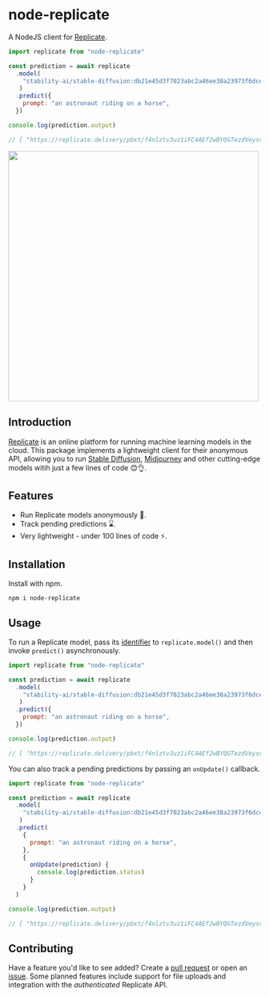 # node-replicate

A NodeJS client for [Replicate](https://replicate.com).

```js
import replicate from "node-replicate"

const prediction = await replicate
  .model(
    "stability-ai/stable-diffusion:db21e45d3f7023abc2a46ee38a23973f6dce16bb082a930b0c49861f96d1e5bf",
   )
  .predict({
    prompt: "an astronaut riding on a horse",
  })

console.log(prediction.output)

// [ "https://replicate.delivery/pbxt/f4nlztv3uz1iFC4AEf2wBYQGTezdVeysvtZUtwfsvZOJDN6AC/out-0.png" ]
```

<img src='https://replicate.delivery/pbxt/f4nlztv3uz1iFC4AEf2wBYQGTezdVeysvtZUtwfsvZOJDN6AC/out-0.png' width=500px>

## Introduction

[Replicate](https://replicate.com) is an online platform for running machine learning models in the cloud. This package implements a lightweight client for their anonymous API, allowing you to run [Stable Diffusion](https://replicate.com/stability-ai/stable-diffusion), [Midjourney](https://replicate.com/prompthero/openjourney) and other cutting-edge models witih just a few lines of code 😊👌.

## Features

* Run Replicate models anonymously 👻.
* Track pending predictions ⌛.
* Very lightweight - under 100 lines of code ⚡.

## Installation

Install with npm.

```
npm i node-replicate
```

## Usage

To run a Replicate model, pass its [identifier](https://replicate.com/stability-ai/stable-diffusion/api) to `replicate.model()` and then invoke `predict()` asynchronously.

```js
import replicate from "node-replicate"

const prediction = await replicate
  .model(
    "stability-ai/stable-diffusion:db21e45d3f7023abc2a46ee38a23973f6dce16bb082a930b0c49861f96d1e5bf",
   )
  .predict({
    prompt: "an astronaut riding on a horse",
  })

console.log(prediction.output)

// [ "https://replicate.delivery/pbxt/f4nlztv3uz1iFC4AEf2wBYQGTezdVeysvtZUtwfsvZOJDN6AC/out-0.png" ]
```

You can also track a pending predictions by passing an `onUpdate()` callback.

```js
import replicate from "node-replicate"

const prediction = await replicate
  .model(
    "stability-ai/stable-diffusion:db21e45d3f7023abc2a46ee38a23973f6dce16bb082a930b0c49861f96d1e5bf",
   )
  .predict(
    {
      prompt: "an astronaut riding on a horse",
    },
    {
      onUpdate(prediction) {
        console.log(prediction.status)
      }
    }
  )

console.log(prediction.output)

// [ "https://replicate.delivery/pbxt/f4nlztv3uz1iFC4AEf2wBYQGTezdVeysvtZUtwfsvZOJDN6AC/out-0.png" ]
```

## Contributing 

Have a feature you'd like to see added? Create a [pull request](https://github.com/oelin/node-replicate/pulls) or open an [issue](https://github.com/oelin/node-replicate/issues). Some planned features include support for file uploads and integration with the *authenticated* Replicate API.
